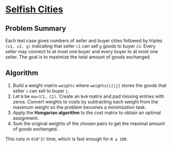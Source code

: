 # [Selfish Cities](https://www.spoj.com/problems/SCITIES/)

## Problem Summary
Each test case gives numbers of seller and buyer cities followed by triples `(c1, c2, g)` indicating that seller `c1` can sell `g` goods to buyer `c2`. Every seller may connect to at most one buyer and every buyer to at most one seller. The goal is to maximize the total amount of goods exchanged.

## Algorithm
1. Build a weight matrix `weights` where `weights[i][j]` stores the goods that seller `i` can sell to buyer `j`.
2. Let `N` be `max(C1, C2)`. Create an `N×N` matrix and pad missing entries with zeros. Convert weights to costs by subtracting each weight from the maximum weight so the problem becomes a minimization task.
3. Apply the **Hungarian algorithm** to the cost matrix to obtain an optimal assignment.
4. Sum the original weights of the chosen pairs to get the maximal amount of goods exchanged.

This runs in `O(N^3)` time, which is fast enough for `N ≤ 100`.
